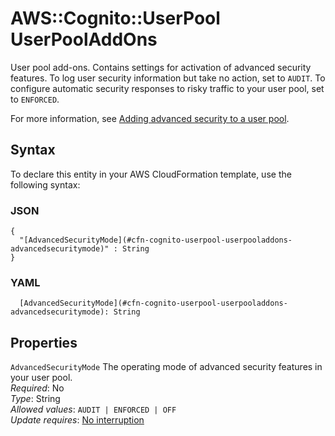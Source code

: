 # AWS::Cognito::UserPool UserPoolAddOns<a name="aws-properties-cognito-userpool-userpooladdons"></a>

User pool add\-ons\. Contains settings for activation of advanced security features\. To log user security information but take no action, set to `AUDIT`\. To configure automatic security responses to risky traffic to your user pool, set to `ENFORCED`\.

For more information, see [Adding advanced security to a user pool](https://docs.aws.amazon.com/cognito/latest/developerguide/cognito-user-pool-settings-advanced-security.html)\.

## Syntax<a name="aws-properties-cognito-userpool-userpooladdons-syntax"></a>

To declare this entity in your AWS CloudFormation template, use the following syntax:

### JSON<a name="aws-properties-cognito-userpool-userpooladdons-syntax.json"></a>

```
{
  "[AdvancedSecurityMode](#cfn-cognito-userpool-userpooladdons-advancedsecuritymode)" : String
}
```

### YAML<a name="aws-properties-cognito-userpool-userpooladdons-syntax.yaml"></a>

```
  [AdvancedSecurityMode](#cfn-cognito-userpool-userpooladdons-advancedsecuritymode): String
```

## Properties<a name="aws-properties-cognito-userpool-userpooladdons-properties"></a>

`AdvancedSecurityMode`  <a name="cfn-cognito-userpool-userpooladdons-advancedsecuritymode"></a>
The operating mode of advanced security features in your user pool\.  
*Required*: No  
*Type*: String  
*Allowed values*: `AUDIT | ENFORCED | OFF`  
*Update requires*: [No interruption](https://docs.aws.amazon.com/AWSCloudFormation/latest/UserGuide/using-cfn-updating-stacks-update-behaviors.html#update-no-interrupt)